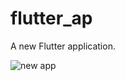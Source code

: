 # flutter_ap

A new Flutter application.

![new app](https://user-images.githubusercontent.com/78406825/124726443-60780c00-df2b-11eb-85e1-5fcfcaadc94b.PNG)

